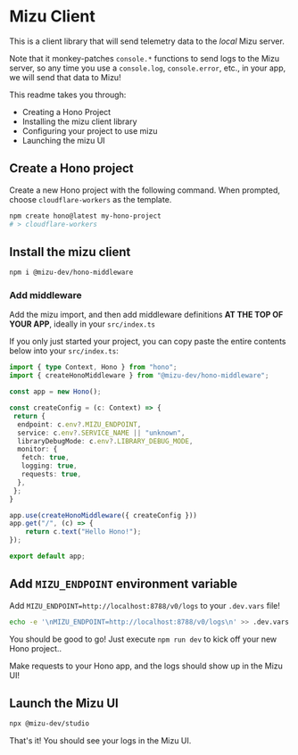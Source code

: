 # Mizu Client

This is a client library that will send telemetry data to the *local* Mizu server.

Note that it monkey-patches `console.*` functions to send logs to the Mizu server, 
so any time you use a `console.log`, `console.error`, etc., in your app, we will send that data to Mizu!

This readme takes you through:

- Creating a Hono Project
- Installing the mizu client library
- Configuring your project to use mizu
- Launching the mizu UI

## Create a Hono project

Create a new Hono project with the following command. When prompted, choose `cloudflare-workers` as the template.

```sh
npm create hono@latest my-hono-project
# > cloudflare-workers
```

## Install the mizu client

```sh
npm i @mizu-dev/hono-middleware
```

### Add middleware

Add the mizu import, and then add middleware definitions **AT THE TOP OF YOUR APP**, ideally in your `src/index.ts`

If you only just started your project, you can copy paste the entire contents below into your `src/index.ts`:

```ts
import { type Context, Hono } from "hono";
import { createHonoMiddleware } from "@mizu-dev/hono-middleware";

const app = new Hono();

const createConfig = (c: Context) => {
 return {
  endpoint: c.env?.MIZU_ENDPOINT,
  service: c.env?.SERVICE_NAME || "unknown",
  libraryDebugMode: c.env?.LIBRARY_DEBUG_MODE,
  monitor: {
   fetch: true,
   logging: true,
   requests: true,
  },
 };
}

app.use(createHonoMiddleware({ createConfig }))
app.get("/", (c) => {
	return c.text("Hello Hono!");
});

export default app;
```

## Add `MIZU_ENDPOINT` environment variable

Add `MIZU_ENDPOINT=http://localhost:8788/v0/logs` to your `.dev.vars` file!

```sh
echo -e '\nMIZU_ENDPOINT=http://localhost:8788/v0/logs\n' >> .dev.vars
```

You should be good to go! Just execute `npm run dev` to kick off your new Hono project..

Make requests to your Hono app, and the logs should show up in the Mizu UI!

## Launch the Mizu UI

```sh
npx @mizu-dev/studio
```

That's it! You should see your logs in the Mizu UI.